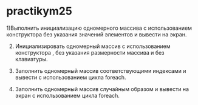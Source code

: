 # practikym25
1)Выполнить инициализацию одномерного массива с использованием конструктора без указания значений элементов и вывести на экран.

2) Инициализировать одномерный массив с использованием конструктора , без указания размерности массива и без клавиатуры. 

3) Заполнить одномерный массив соответствующими индексами и вывести с использованием цикла foreach.

4) Заполнить одномерный массив случайным образом и вывести на экран с использованием цикла foreach.
